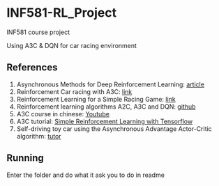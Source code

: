 # INF581-RL_Project
INF581 course project

Using A3C & DQN for car racing environment


## References
1. Asynchronous Methods for Deep Reinforcement Learning: [article](https://arxiv.org/pdf/1602.01783.pdf)
2. Reinforcement Car racing with A3C: [link](https://sites.google.com/view/jesikmin/course-projects/reinforcement-car-racing-with-a3c)
3. Reinforcement Learning for a Simple Racing Game: [link](https://web.stanford.edu/class/aa228/reports/2018/final150.pdf)
4. Reinforcement learning algorithms A2C, A3C and DQN: [github](https://github.com/novicasarenac/car-racing-rl)
5. A3C course in chinese: [Youtube](https://www.youtube.com/watch?v=O79Ic8XBzvw)
6. A3C tutorial: [Simple Reinforcement Learning with Tensorflow](https://medium.com/emergent-future/simple-reinforcement-learning-with-tensorflow-part-8-asynchronous-actor-critic-agents-a3c-c88f72a5e9f2)
7. Self-driving toy car using the Asynchronous Advantage Actor-Critic algorithm: [tutor](https://www.endpoint.com/blog/2018/08/29/self-driving-toy-car-using-the-a3c-algorithm)


## Running
Enter the folder and do what it ask you to do in readme
